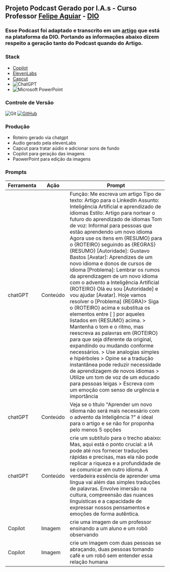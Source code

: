 ## Projeto Podcast Gerado por I.A.s - Curso Professor [Felipe Aguiar](https://www.linkedin.com/in/felipe-exe/) - [DIO](https://www.dio.me/)

### Esse Podcast foi adaptado e transcrito em um [artigo](https://web.dio.me/articles/o-papel-da-ia-no-aprendizado-de-idiomas-navegando-entre-a-conveniencia-e-a-autenticidade?back=%2Farticles&page=1&order=oldest)  que está na plataforma da DIO. Portando as informações abaixo dizem respeito a geração tanto do Podcast quando do Artigo.

### Stack  
- [Copilot](https://www.copilotai.com/)<br>
- [ElevenLabs](https://beta.elevenlabs.io/)<br>
- [Capcut](https://www.capcut.com/pt-br/)<br>
- ![ChatGPT](https://img.shields.io/badge/chatGPT-74aa9c?style=for-the-badge&logo=openai&logoColor=white)<br>
- ![Microsoft PowerPoint](https://img.shields.io/badge/Microsoft_PowerPoint-B7472A?style=for-the-badge&logo=microsoft-powerpoint&logoColor=white)

### Controle de Versão
![Git](https://img.shields.io/badge/git-%23F05033.svg?style=for-the-badge&logo=git&logoColor=white)
[![GitHub](https://img.shields.io/badge/GitHub-100000?style=for-the-badge&logo=github&logoColor=white)](https://github.com/SEUUSERNAME)


### Produção 
- Roteiro gerado via chatgpt
- Audio gerado pela elevenLabs
- Capcut para tratar aúdio e adicionar sons de fundo
- Copilot para geração das imagens
- PaowerPoint para edição da imagens


### Prompts

| Ferramenta | Ação |Prompt|
| --- | --- | --- |
| chatGPT | Conteúdo | Função: Me escreva um artigo Tipo de texto: Artigo para o LinkedIn Assunto: Inteligência Artificial e aprendizado de idiomas Estilo: Artigo para nortear o futuro do aprendizado de idiomas Tom de voz: Informal para pessoas que estão aprendendo um novo idioma Agora use os itens em {RESUMO} para o {ROTEIRO} seguindo as {REGRAS} {RESUMO} [Autoridade]: Gustavo Bastos [Avatar]: Aprendizes de um novo idioma e donos de cursos de idioma [Problema]: Lembrar os rumos da aprendizagem de um novo idioma com o advento a Inteligência Artificial {ROTEIRO} Olá eu sou [Autoridade] e vou ajudar [Avatar]. Hoje vamos resolver o [Problema] {REGRA}> Siga o {ROTEIRO} acima e substitua os elementos entre [ ] por aqueles listados em {RESUMO} acima. > Mantenha o tom e o ritmo, mas reescreva as palavras em {ROTEIRO} para que seja diferente da original, expandindo ou mudando conforme necessários. > Use analogias simples e hipérboles > Opine se a tradução instantânea pode reduzir necessidade de aprendizagem de novos idiomas > Utilize um tom de voz de um educado para pessoas leigas > Escreva com um emoção com senso de urgência e importância |	
| chatGPT | Conteúdo | Veja se o título "Aprender um novo idioma não será mais necessário com o advento da Inteligência ?" é ideal para o artigo e se não for proponha pelo menos 5 opções|	
| chatGPT | Conteúdo | crie um subtítulo para o trecho abaixo: Mas, aqui está o ponto crucial: a IA pode até nos fornecer traduções rápidas e precisas, mas ela não pode replicar a riqueza e a profundidade de se comunicar em outro idioma. A verdadeira essência de aprender uma língua vai além das simples traduções de palavras. Envolve imersão na cultura, compreensão das nuances linguísticas e a capacidade de expressar nossos pensamentos e emoções de forma autêntica.|
| Copilot | Imagem | crie uma imagem de um professor ensinando a um aluno e um robô observando |
| Copilot | Imagem | crie um imagem com duas pessoas se abraçando, duas pessoas tomando café e um robô sem entender essa relação humana |